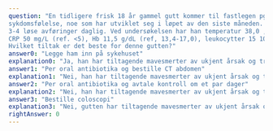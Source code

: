 ```yaml
---
question: "En tidligere frisk 18 år gammel gutt kommer til fastlegen pga. tiltagende magesmerter og
sykdomsfølelse, noe som har utviklet seg i løpet av den siste måneden. De siste dagene har han hatt
3-4 løse avføringer daglig. Ved undersøkelsen har han temperatur 38,0 , moderat ømhet i abdomen,
CRP 50 mg/L (ref. <5), Hb 11,5 g/dL (ref, 13,4-17,0), leukocytter 15 109/L (ref. 4,1-9,8).
Hvilket tiltak er det beste for denne gutten?"
answer0: "Legge ham inn på sykehuset"
explanation0: "Ja, han har tiltagende mavesmerter av ukjent årsak og trenger utredning i sykehus."
answer1: "Per oral antibiotika og bestille CT abdomen"
explanation1: "Nei, han har tiltagende mavesmerter av ukjent årsak og trenger utredning i sykehus."
answer2: "Per oral antibiotika og avtale kontroll om et par dager"
explanation2: "Nei, han har tiltagende mavesmerter av ukjent årsak og trenger utredning i sykehus."
answer3: "Bestille coloscopi"
explanation3: "Nei, gutten har tiltagende mavesmerter av ukjent årsak og trenger innleggelse i sykehus."
rightAnswer: 0
---
```



